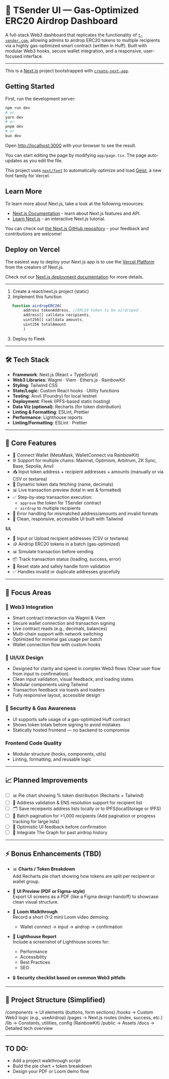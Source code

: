 # 🚀 TSender UI — Gas-Optimized ERC20 Airdrop Dashboard

A full-stack Web3 dashboard that replicates the functionality of [`t-sender.com`](https://t-sender.com), allowing admins to airdrop ERC20 tokens to multiple recipients via a highly gas-optimized smart contract (written in Huff). Built with modular Web3 hooks, secure wallet integration, and a responsive, user-focused interface.

---

This is a [Next.js](https://nextjs.org) project bootstrapped with [`create-next-app`](https://nextjs.org/docs/app/api-reference/cli/create-next-app).

## Getting Started

First, run the development server:

```bash
npm run dev
# or
yarn dev
# or
pnpm dev
# or
bun dev
```

Open [http://localhost:3000](http://localhost:3000) with your browser to see the result.

You can start editing the page by modifying `app/page.tsx`. The page auto-updates as you edit the file.

This project uses [`next/font`](https://nextjs.org/docs/app/building-your-application/optimizing/fonts) to automatically optimize and load [Geist](https://vercel.com/font), a new font family for Vercel.

## Learn More

To learn more about Next.js, take a look at the following resources:

- [Next.js Documentation](https://nextjs.org/docs) - learn about Next.js features and API.
- [Learn Next.js](https://nextjs.org/learn) - an interactive Next.js tutorial.

You can check out [the Next.js GitHub repository](https://github.com/vercel/next.js) - your feedback and contributions are welcome!

## Deploy on Vercel

The easiest way to deploy your Next.js app is to use the [Vercel Platform](https://vercel.com/new?utm_medium=default-template&filter=next.js&utm_source=create-next-app&utm_campaign=create-next-app-readme) from the creators of Next.js.

Check out our [Next.js deployment documentation](https://nextjs.org/docs/app/building-your-application/deploying) for more details.

---

1. Create a react/next.js project (static)
2. Implement this function

```javascript
   function airdropERC20(
        address tokenAddress, //ERC20 token to be airdroped
        address[] calldata recipients,
        uint256[] calldata amounts,
        uint256 totalAmount
        )
```

3. Deploy to Fleek

---

## 🛠 Tech Stack

- **Framework**: Next.js (React + TypeScript)
- **Web3 Libraries**: Wagmi · Viem · Ethers.js · RainbowKit
- **Styling**: Tailwind CSS
- **State/Logic**: Custom React hooks · Utility functions
- **Testing**: Anvil (Foundry) for local testnet
- **Deployment**: Fleek (IPFS-based static hosting)
- **Data Viz (optional)**: Recharts (for token distribution)
- **Linting & Formatting**: ESLint, Prettier
- **Performance**: Lighthouse reports
- **Linting/Formatting**: ESLint · Prettier

---

## 🔑 Core Features

- 🔐 Connect Wallet (MetaMask, WalletConnect via RainbowKit)
- 🌐 Support for multiple chains: Mainnet, Optimism, Arbitrum, ZK Sync, Base, Sepolia, Anvil
- 📥 Input token address + recipient addresses + amounts (manually or via CSV or textarea)
- 🔎 Dynamic token data fetching (name, decimals)
- 📊 Live transaction preview (total in wei & formatted)
- ✅ Step-by-step transaction execution:
  - `approve` the token for TSender contract
  - `airdrop` to multiple recipients
- 🚨 Error handling for mismatched address/amounts and invalid formats
- 🧹 Clean, responsive, accessible UI built with Tailwind

&&

- 🧾 Input or Upload recipient addresses (CSV or textarea)
- 🪙 Airdrop ERC20 tokens in a batch (gas-optimized)
- 📊 Simulate transaction before sending
- 📦 Track transaction status (loading, success, error)
- 🔁 Reset state and safely handle form validation
- ✅ Handles invalid or duplicate addresses gracefully

---

## 🎯 Focus Areas

### 🧠 Web3 Integration

- Smart contract interaction via Wagmi & Viem
- Secure wallet connection and transaction signing
- Live contract reads (e.g., decimals, balances)
- Multi-chain support with network switching
- Optimized for minimal gas usage per batch
- Wallet connection flow with custom hooks

### 🎨 UI/UX Design

- Designed for clarity and speed in complex Web3 flows (Clear user flow from input to confirmation)
- Clean input validation, visual feedback, and loading states
- Modular components using Tailwind
- Transaction feedback via toasts and loaders
- Fully responsive layout, accessible design

### 🔐 Security & Gas Awareness

- UI supports safe usage of a gas-optimized Huff contract
- Shows token totals before signing to avoid mistakes
- Statically hosted frontend — no backend to compromise

### Frontend Code Quality

- Modular structure (hooks, components, utils)
- Linting, formatting, and reusable logic

---

## 📈 Planned Improvements

- [ ] 📊 Pie chart showing % token distribution (Recharts + Tailwind)
- [ ] 🧠 Address validation & ENS resolution support for recipient list
- [ ] 🗂 Save receipents address lists locally or to IPFS(localStorage or IPFS)
- [ ] 🔁 Batch pagination for >1,000 recipients (Add pagination or progress tracking for large lists)
- [ ] 🔎 Optimistic UI feedback before confirmation
- [ ] 🧠 Integrate The Graph for past airdrop history

---

## ⚡ Bonus Enhancements (TBD)

- 📊 **Charts / Token Breakdown**  
  Add Recharts pie chart showing how tokens are split per recipient or wallet group.

- 🎨 **UI Preview (PDF or Figma-style)**  
  Export UI screens as a PDF (like a Figma design handoff) to showcase clean visual structure.

- 🎥 **Loom Walkthrough**  
  Record a short (1–2 min) Loom video demoing:
  - Wallet connect → input → airdrop → confirmation

- 🚦 **Lighthouse Report**  
  Include a screenshot of Lighthouse scores for:
  - Performance
  - Accessibility
  - Best Practices
  - SEO

- 🔒 **Security checklist based on common Web3 pitfalls**

---

## 📂 Project Structure (Simplified)

/components → UI elements (buttons, form sections)
/hooks → Custom Web3 logic (e.g., useAirdrop)
/pages → Next.js routes (index, success, etc.)
/lib → Constants, utilities, config (RainbowKit)
/public → Assets
/docs → Detailed tech overview

---

## TO DO:

- Add a project walkthrough script
- Build the pie chart + token breakdown
- Design your PDF or Loom demo flow
